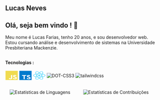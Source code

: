 ## Lucas Neves

## Olá, seja bem vindo ! 👋

Meu nome é Lucas Farias, tenho 20 anos, e sou desenvolvedor web. <br>
Estou cursando análise e desenvolvimento de sistemas na Universidade Presbiteriana Mackenzie.

##

#### Tecnologias :
<div style="display: inline_block">
    <img align="center" alt="DOT-Js" height="30" width="40" src="https://raw.githubusercontent.com/devicons/devicon/master/icons/javascript/javascript-plain.svg">
    <img align="center" alt="DOT-Ts" height="30" width="40" src="https://raw.githubusercontent.com/devicons/devicon/master/icons/typescript/typescript-plain.svg">
    <img align="center" alt="DOT-React" height="30" width="40" src="https://raw.githubusercontent.com/devicons/devicon/master/icons/react/react-original.svg">
    <img align="center" alt="DOT-CSS3" height="30" width="40" src="https://cdn.jsdelivr.net/gh/devicons/devicon/icons/css3/css3-original.svg" />    
    <img align="center" alt="tailwindcss" height="30" width="40" src="https://cdn.jsdelivr.net/gh/devicons/devicon/icons/tailwindcss/tailwindcss-plain.svg" />
          
</div>

##

<div style="display: flex; justify-content: center; gap: 2rem;">
    <img src="https://github-readme-stats.vercel.app/api/top-langs?username=LucasfNeves&show_icons=true&theme=dark&title_color=ffb8b8&text_color=dedede&locale=en&layout=compact" alt="Estatísticas de Linguagens" style="width: 40%; heigth:30%;">
    <img src="https://github-readme-stats.vercel.app/api?username=LucasfNeves&theme=algolia&hide_border=false&include_all_commits=false&count_private=false" alt="Estatísticas de Contribuições" style="width: 48%; heigth:30%;">
</div>

